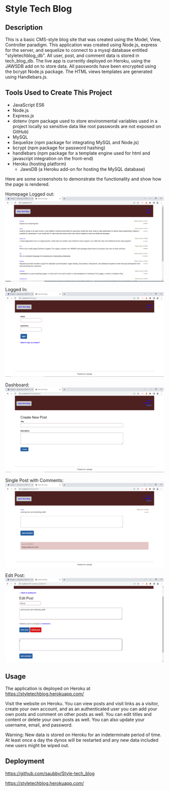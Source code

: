# Style Tech Blog

## Description
This is a basic CMS-style blog site that was created using the Model, View, Controller paradigm.
This application was created using Node.js, express for the server, and sequelize to connect to a mysql database entitled "styletechblog_db".  All user, post, and comment data is stored in tech_blog_db.  The live app is currently deployed on Heroku, using the JAWSDB add on to store data.  All passwords have been encrypted using the bcrypt Node.js package.  The HTML views templates are generated using Handlebars.js.

## Tools Used to Create This Project

* JavaScript ES6
* Node.js
* Express.js
* dotenv (npm package used to store environmental variables used in a project locally so sensitive data like root passwords are not exposed on GitHub)
* MySQL
* Sequelize (npm package for integrating MySQL and Node.js)
* bcrypt (npm package for password hashing)
* handlebars (npm package for a template engine used for html and javascript integration on the front-end)
* Heroku (hosting platform)
  * JawsDB (a Heroku add-on for hosting the MySQL database)


Here are some screenshots to demonstrate the functionality and show how the page is rendered.

Homepage Logged out:
![Homepage Logged out](./utils/Assets/Home.PNG)

Logged In:
![Logged In](./utils/Assets/Login.PNG)

Dashboard:
![Dashboard](./utils/Assets/Dashboard.PNG)

Single Post with Comments:
![Single Post with Comments](./utils/Assets/Addcomment.PNG)

Edit Post:
![Edit Post](./utils/Assets/Edit%20post.PNG)

## Usage
The application is deployed on Heroku at https://styletechblog.herokuapp.com/

Visit the website on Heroku. You can view posts and visit links as a visitor, create your own account, and as an authenticated user you can add your own posts and comment on other posts as well. You can edit titles and content or delete your own posts as well. You can also update your username, email, and password.

Warning: New data is stored on Heroku for an indeterminate period of time. At least once a day the dynos will be restarted and any new data included new users might be wiped out.

## Deployment

https://github.com/saubby/Style-tech_blog

https://styletechblog.herokuapp.com/
